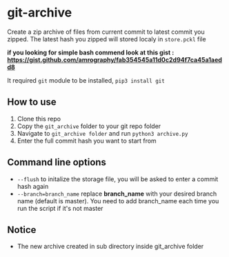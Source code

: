 # git-archive
Create a zip archive of files from current commit to latest commit you zipped. The latest hash you zipped will stored localy in `store.pckl` file

**if you looking for simple bash commend look at this gist : https://gist.github.com/amrography/fab354545a11d0c2d94f7ca45a1aedd8**

It required `git` module to be installed, `pip3 install git`

## How to use
1. Clone this repo
2. Copy the `git_archive` folder to your git repo folder
3. Navigate to `git_archive folder` and run `python3 archive.py`
4. Enter the full commit hash you want to start from

## Command line options
* `--flush` to initalize the storage file, you will be asked to enter a commit hash again
* `--branch=branch_name` replace **branch_name** with your desired branch name (default is master). You need to add branch_name each time you run the script if it's not master

## Notice
* The new archive created in sub directory inside git_archive folder
